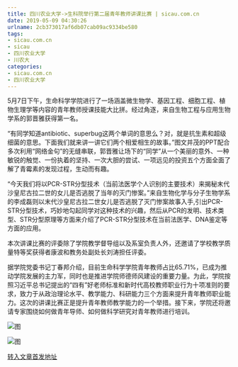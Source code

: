 ```yaml
---
title: 四川农业大学->生科院举行第二届青年教师讲课比赛 | sicau.com.cn
date: 2019-05-09 04:30:26
urlname: 2cb373017af6db07cab09ac9334be580
tags: 
- sicau.com.cn
- sicau
- 四川农业大学
- 川农大
categories:
- sicau.com.cn
- 四川农业大学
---
```



5月7日下午，生命科学学院进行了一场涵盖微生物学、基因工程、细胞工程、植物生理学等内容的青年教师授课技能大比拼。经过角逐，来自生物工程与应用生物学系的郭晋雅获得第一名。

“有同学知道antibiotic、superbug这两个单词的意思么？对，就是抗生素和超级细菌的意思。下面我们就来讲一讲它们两个相爱相生的故事。”图文并茂的PPT配合多次利用“网络金句”的无缝串联，郭晋雅让场下的“同学”从一个美丽的意外、一种敏锐的触觉、一份执着的坚持、一次大胆的尝试、一项远见的投资五个方面全面了解了青霉素的发现过程，生动而有趣。

“今天我们将以PCR-STR分型技术（当前法医学个人识别的主要技术）来揭秘末代沙皇尼古拉二世的女儿是否逃脱了当年的灭门惨案。”来自生物化学与分子生物学系的李成磊则以末代沙皇尼古拉二世女儿是否逃脱了灭门惨案故事入手,引出PCR-STR分型技术，巧妙地勾起同学对这种技术的兴趣，然后从PCR的发明、技术类型、STR分型原理等方面来介绍了PCR-STR分型技术在当前法医学、DNA鉴定等方面的应用。

本次讲课比赛的评委除了学院教学督导组以及系室负责人外，还邀请了学校教学质量特等奖获得者康波和教务处副处长刘涛担任评委。

据学院党委书记丁春邦介绍，目前生命科学学院青年教师占比65.71%，已成为推动学院发展的主力军，同时也是推进学院师德师风建设的重要力量。为此，学院按照习近平总书记提出的“四有”好老师标准和新时代高校教师职业行为十项准则的要求，致力于从政治理论水平、教学能力、科研能力三个方面来提升青年教师职业能力。这次的讲课比赛正是提升青年教师教学能力的一个举措。接下来，学院还将邀请专家围绕如何做青年导师、如何做科学研究对青年教师进行培训。



![图](https://news.sicau.edu.cn/__local/D/AE/B6/27939EC756384E0A744F206D558_8FAA6E87_13096.jpg)

![图](https://news.sicau.edu.cn/__local/3/24/21/D61D72587854227693DFF0071B5_03C2CA46_2BC0D.jpg)

[转入文章首发地址](https://news.sicau.edu.cn/info/1078/51084.htm)